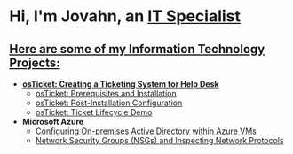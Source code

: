 <h1> Hi, I'm Jovahn, an <a href="https://www.linkedin.com/in/jovahn-benitez-1343a434b/">IT Specialist </h1>

<h2>Here are some of my Information Technology Projects:</h2>

- <b>osTicket: Creating a Ticketing System for Help Desk</b>
  - [osTicket: Prerequisites and Installation](https://github.com/JBeezy888/osticket-prereqs)
  - [osTicket: Post-Installation Configuration](https://github.com/JBeezy888/osTicket-Post-Installation-Configuration)
  - [osTicket: Ticket Lifecycle Demo](https://github.com/JBeezy888/osTicket-Ticket-Lifecycle-Examples)
- <b>Microsoft Azure</b>
  - [Configuring On-premises Active Directory within Azure VMs](https://github.com/JBeezy888/configure-ad)
  - [Network Security Groups (NSGs) and Inspecting Network Protocols](https://github.com/00JMB/Network-Security-Groups-NSGs-and-Inspecting-Network-Protocols)
